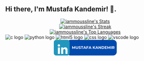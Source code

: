 <h2 align="left">Hi there, I'm Mustafa Kandemir! 👋.</h2>

<div align="center">
  <a href="https://github.com/iammoussline" target="_blank">
    <img src="https://github-readme-stats.vercel.app/api?username=iammoussline&theme=radical&show_icons=true&hide_border=true&count_private=true" alt="iammoussline's Stats" width="400" style="pointer-events: none;" />
  </a>
</div>

<div align="center">
  <a href="https://github.com/iammoussline" target="_blank">
    <img src="https://github-readme-streak-stats.herokuapp.com/?user=iammoussline&theme=radical&hide_border=true" alt="iammoussline's Streak" width="400" style="pointer-events: none;" />
  </a>
</div>

<div align="center">
  <a href="https://github.com/iammoussline" target="_blank">
    <img src="https://github-readme-stats.vercel.app/api/top-langs/?username=iammoussline&theme=radical&show_icons=true&hide_border=true&layout=compact" alt="iammoussline's Top Languages" width="400" style="pointer-events: none;" />
  </a>
</div>

<div align="left" style="pointer-events: none;">
  <img src="https://cdn.jsdelivr.net/gh/devicons/devicon/icons/c/c-original.svg" height="30" width="42" alt="c logo"  />
  <img src="https://cdn.jsdelivr.net/gh/devicons/devicon/icons/python/python-original.svg" height="30" width="42" alt="python logo"  />
  <img src="https://cdn.jsdelivr.net/gh/devicons/devicon/icons/html5/html5-original.svg" height="30" width="42" alt="html5 logo"  />
  <img src="https://cdn.jsdelivr.net/gh/devicons/devicon/icons/css3/css3-original.svg" height="30" width="42" alt="css logo"  />
  <img src="https://cdn.jsdelivr.net/gh/devicons/devicon/icons/vscode/vscode-original.svg" height="30" width="42" alt="vscode logo"  />
</div>

<div align="center">
  <a href="https://www.linkedin.com/in/mmustafakandemir" target="_blank">
    <img src="https://github.com/iammoussline/iammoussline/blob/master/MUSTAFA%20KANDEMIR.png?raw=true" height="50" alt="linkedin logo"  />
  </a>
</div>
